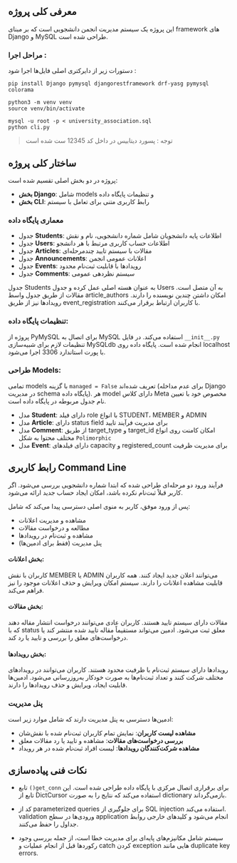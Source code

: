 ## معرفی کلی پروژه

این پروژه یک سیستم مدیریت انجمن دانشجویی است که بر مبنای framework های Django و MySQL طراحی شده است.



### مراحل اجرا :

دستورات زیر از دایرکتری اصلی فایل‌ها اجرا شود :
```
pip install Django pymysql djangorestframework drf-yasg pymysql colorama

python3 -m venv venv
source venv/bin/activate

mysql -u root -p < university_association.sql
python cli.py
```

> توجه : پسورد دیتابیس در داخل کد 12345 ست شده است




## ساختار کلی پروژه

پروژه در دو بخش اصلی تقسیم شده است:
- **بخش Django**: شامل models و تنظیمات پایگاه داده
- **بخش CLI**: رابط کاربری متنی برای تعامل با سیستم


### معماری پایگاه داده

* جدول **Students**: اطلاعات پایه دانشجویان شامل شماره دانشجویی، نام و نقش
* جدول **Users**: اطلاعات حساب کاربری مرتبط با هر دانشجو
* جدول **Articles**: مقالات با سیستم تایید چندمرحله‌ای
* جدول **Announcements**: اعلانات عمومی انجمن
* جدول **Events**: رویدادها با قابلیت ثبت‌نام محدود
* جدول **Comments**: سیستم نظردهی عمومی


جدول Students به عنوان هسته اصلی عمل کرده و جدول Users به آن متصل است. مقالات از طریق جدول واسط article_authors امکان داشتن چندین نویسنده را دارند. رویدادها نیز از طریق event_registration با کاربران ارتباط برقرار می‌کنند.


### تنظیمات پایگاه داده:
پروژه از PyMySQL برای اتصال به MySQL استفاده می‌کند. در فایل `__init__.py` تنظیمات لازم برای شبیه‌سازی MySQLdb انجام شده است. پایگاه داده روی localhost با پورت استاندارد 3306 اجرا می‌شود.

### طراحی Models:
تمامی models با گزینه `managed = False` تعریف شده‌اند (برای عدم مداخله Django در مدیریت schema پایگاه داده). هر model دارای کلاس Meta مخصوص خود با تعیین نام جدول مربوطه در پایگاه داده است.

* مدل **Student**: دارای فیلد role با انواع STUDENT، MEMBER و ADMIN
* مدل **Article**: دارای status field برای مدیریت فرآیند تایید
* مدل **Comment**: از طریق target_type و target_id امکان کامنت روی انواع مختلف محتوا به شکل `Polimorphic`
* مدل **Event**: دارای فیلدهای capacity و registered_count برای مدیریت ظرفیت



## رابط کاربری Command Line

فرآیند ورود دو مرحله‌ای طراحی شده که ابتدا شماره دانشجویی بررسی می‌شود. اگر کاربر قبلاً ثبت‌نام نکرده باشد، امکان ایجاد حساب جدید ارائه می‌شود.

پس از ورود موفق، کاربر به منوی اصلی دسترسی پیدا می‌کند که شامل:
* مشاهده و مدیریت اعلانات
* مطالعه و درخواست مقالات
* مشاهده و ثبت‌نام در رویدادها
* پنل مدیریت (فقط برای ادمین‌ها)

#### بخش اعلانات:
کاربران با نقش MEMBER یا ADMIN می‌توانند اعلان جدید ایجاد کنند. همه کاربران قابلیت مشاهده اعلانات را دارند. سیستم امکان ویرایش و حذف اعلانات موجود را نیز فراهم می‌کند.

#### بخش مقالات:
مقالات دارای سیستم تایید هستند. کاربران عادی می‌توانند درخواست انتشار مقاله دهند که با status معلق ثبت می‌شود. ادمین‌ می‌تواند مستقیماً مقاله تایید شده منتشر کند یا درخواست‌های معلق را بررسی و تایید یا رد کند.

#### بخش رویدادها:
رویدادها دارای سیستم ثبت‌نام با ظرفیت محدود هستند. کاربران می‌توانند در رویدادهای مختلف شرکت کنند و تعداد ثبت‌نام‌ها به صورت خودکار به‌روزرسانی می‌شود. ادمین‌ها قابلیت ایجاد، ویرایش و حذف رویدادها را دارند.



### پنل مدیریت

ادمین‌ها دسترسی به پنل مدیریت دارند که شامل موارد زیر است:
- **مشاهده لیست کاربران**: نمایش تمام کاربران ثبت‌نام شده با نقش‌شان
- **بررسی درخواست‌های مقالات**: مشاهده و تایید یا رد مقالات معلق
- **مشاهده شرکت‌کنندگان رویدادها**: لیست افراد ثبت‌نام شده در هر رویداد



## نکات فنی پیاده‌سازی

* تابع `()get_conn` برای برقراری اتصال مرکزی با پایگاه داده طراحی شده است. این تابع از DictCursor استفاده می‌کند که نتایج را به صورت dictionary بازمی‌گرداند.
> 
* کد از parameterized queries برای جلوگیری از SQL injection استفاده می‌کند. validation ورودی‌ها در سطح application انجام می‌شود و کلیدهای خارجی روابط جداول را حفظ می‌کنند.
> 
* سیستم شامل مکانیزم‌های پایه‌ای برای مدیریت خطا است، از جمله بررسی وجود رکوردها قبل از انجام عملیات و catch کردن exception هایی مانند duplicate key errors.


